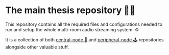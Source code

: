 # The main thesis repository 📂📌

This repository contains all the required files and configurations needed to run and setup the whole multi-room audio streaming system. ⚙️

It is a collection of both [central-node 📡](https://github.com/Heaven-Waves/central-node) and [peripheral-node 🕹️](https://github.com/Heaven-Waves/peripheral-node) repositories alongside other valuable stuff.
